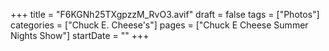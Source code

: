 +++
title = "F6KGNh25TXgpzzM_RvO3.avif"
draft = false
tags = ["Photos"]
categories = ["Chuck E. Cheese's"]
pages = ["Chuck E Cheese Summer Nights Show"]
startDate = ""
+++
